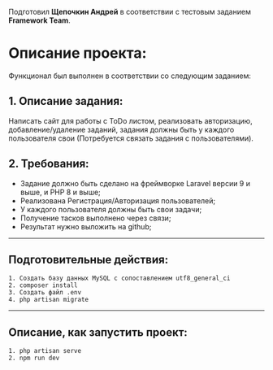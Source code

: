 Подготовил **Щепочкин Андрей** в соответствии с тестовым заданием **Framework Team**.

# Описание проекта:

Функционал был выполнен в соответствии со следующим заданием:
    
## 1. Описание задания:
Написать сайт для работы с ToDo листом,  реализовать авторизацию, добавление/удаление заданий, задания должны быть у каждого пользователя свои (Потребуется связать задания с пользователями).


## 2. Требования:
- Задание должно быть сделано на фреймворке Laravel версии 9 и выше, и PHP 8 и выше;
- Реализована Регистрация/Авторизация пользователей;
- У каждого пользователя должны быть свои задачи;
- Получение тасков выполнено через связи;
- Результат нужно выложить на github;
____
## Подготовительные действия:
    1. Создать базу данных MySQL с сопоставлением utf8_general_ci
    2. composer install
    3. Создать файл .env
    4. php artisan migrate
____
## Описание, как запустить проект:
    1. php artisan serve
    2. npm run dev

